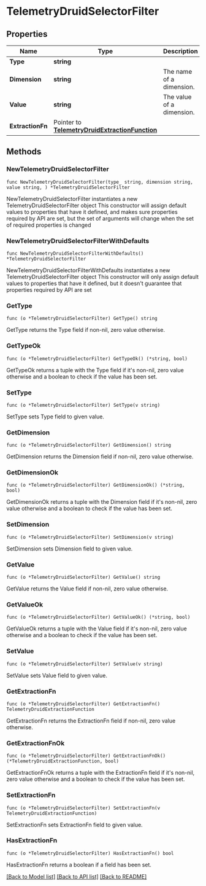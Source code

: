 # TelemetryDruidSelectorFilter

## Properties

Name | Type | Description | Notes
------------ | ------------- | ------------- | -------------
**Type** | **string** |  | 
**Dimension** | **string** | The name of a dimension. | 
**Value** | **string** | The value of a dimension. | 
**ExtractionFn** | Pointer to [**TelemetryDruidExtractionFunction**](TelemetryDruidExtractionFunction.md) |  | [optional] 

## Methods

### NewTelemetryDruidSelectorFilter

`func NewTelemetryDruidSelectorFilter(type_ string, dimension string, value string, ) *TelemetryDruidSelectorFilter`

NewTelemetryDruidSelectorFilter instantiates a new TelemetryDruidSelectorFilter object
This constructor will assign default values to properties that have it defined,
and makes sure properties required by API are set, but the set of arguments
will change when the set of required properties is changed

### NewTelemetryDruidSelectorFilterWithDefaults

`func NewTelemetryDruidSelectorFilterWithDefaults() *TelemetryDruidSelectorFilter`

NewTelemetryDruidSelectorFilterWithDefaults instantiates a new TelemetryDruidSelectorFilter object
This constructor will only assign default values to properties that have it defined,
but it doesn't guarantee that properties required by API are set

### GetType

`func (o *TelemetryDruidSelectorFilter) GetType() string`

GetType returns the Type field if non-nil, zero value otherwise.

### GetTypeOk

`func (o *TelemetryDruidSelectorFilter) GetTypeOk() (*string, bool)`

GetTypeOk returns a tuple with the Type field if it's non-nil, zero value otherwise
and a boolean to check if the value has been set.

### SetType

`func (o *TelemetryDruidSelectorFilter) SetType(v string)`

SetType sets Type field to given value.


### GetDimension

`func (o *TelemetryDruidSelectorFilter) GetDimension() string`

GetDimension returns the Dimension field if non-nil, zero value otherwise.

### GetDimensionOk

`func (o *TelemetryDruidSelectorFilter) GetDimensionOk() (*string, bool)`

GetDimensionOk returns a tuple with the Dimension field if it's non-nil, zero value otherwise
and a boolean to check if the value has been set.

### SetDimension

`func (o *TelemetryDruidSelectorFilter) SetDimension(v string)`

SetDimension sets Dimension field to given value.


### GetValue

`func (o *TelemetryDruidSelectorFilter) GetValue() string`

GetValue returns the Value field if non-nil, zero value otherwise.

### GetValueOk

`func (o *TelemetryDruidSelectorFilter) GetValueOk() (*string, bool)`

GetValueOk returns a tuple with the Value field if it's non-nil, zero value otherwise
and a boolean to check if the value has been set.

### SetValue

`func (o *TelemetryDruidSelectorFilter) SetValue(v string)`

SetValue sets Value field to given value.


### GetExtractionFn

`func (o *TelemetryDruidSelectorFilter) GetExtractionFn() TelemetryDruidExtractionFunction`

GetExtractionFn returns the ExtractionFn field if non-nil, zero value otherwise.

### GetExtractionFnOk

`func (o *TelemetryDruidSelectorFilter) GetExtractionFnOk() (*TelemetryDruidExtractionFunction, bool)`

GetExtractionFnOk returns a tuple with the ExtractionFn field if it's non-nil, zero value otherwise
and a boolean to check if the value has been set.

### SetExtractionFn

`func (o *TelemetryDruidSelectorFilter) SetExtractionFn(v TelemetryDruidExtractionFunction)`

SetExtractionFn sets ExtractionFn field to given value.

### HasExtractionFn

`func (o *TelemetryDruidSelectorFilter) HasExtractionFn() bool`

HasExtractionFn returns a boolean if a field has been set.


[[Back to Model list]](../README.md#documentation-for-models) [[Back to API list]](../README.md#documentation-for-api-endpoints) [[Back to README]](../README.md)


